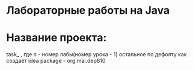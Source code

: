 # Лабораторные работы на Java

# Название проекта:
task_<n> , где n - номер лабы(номер урока - 1)
остальное по дефолту как создаёт idea 
package - org.mai.dep810
